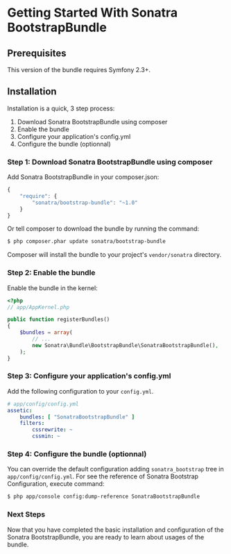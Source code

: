 Getting Started With Sonatra BootstrapBundle
============================================

## Prerequisites

This version of the bundle requires Symfony 2.3+.

## Installation

Installation is a quick, 3 step process:

1. Download Sonatra BootstrapBundle using composer
2. Enable the bundle
3. Configure your application's config.yml
4. Configure the bundle (optionnal)

### Step 1: Download Sonatra BootstrapBundle using composer

Add Sonatra BootstrapBundle in your composer.json:

``` js
{
    "require": {
        "sonatra/bootstrap-bundle": "~1.0"
    }
}
```

Or tell composer to download the bundle by running the command:

``` bash
$ php composer.phar update sonatra/bootstrap-bundle
```

Composer will install the bundle to your project's `vendor/sonatra` directory.

### Step 2: Enable the bundle

Enable the bundle in the kernel:

``` php
<?php
// app/AppKernel.php

public function registerBundles()
{
    $bundles = array(
        // ...
        new Sonatra\Bundle\BootstrapBundle\SonatraBootstrapBundle(),
    );
}
```

### Step 3: Configure your application's config.yml

Add the following configuration to your `config.yml`.

``` yaml
# app/config/config.yml
assetic:
    bundles: [ "SonatraBootstrapBundle" ]
    filters:
        cssrewrite: ~
        cssmin: ~
```

### Step 4: Configure the bundle (optionnal)

You can override the default configuration adding `sonatra_bootstrap` tree in `app/config/config.yml`.
For see the reference of Sonatra Bootstrap Configuration, execute command:

``` bash
$ php app/console config:dump-reference SonatraBootstrapBundle 
```

### Next Steps

Now that you have completed the basic installation and configuration of the
Sonatra BootstrapBundle, you are ready to learn about usages of the bundle.
